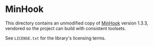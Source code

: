 # MinHook

This directory contains an unmodified copy of [MinHook](https://github.com/TsudaKageyu/minhook) version 1.3.3, vendored so the project can build with consistent toolsets.

See `LICENSE.txt` for the library's licensing terms.
